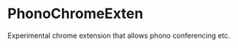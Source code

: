PhonoChromeExten
================

Experimental chrome extension that allows phono conferencing etc.
